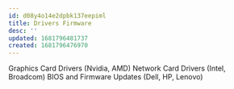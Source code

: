 ```yaml
---
id: d08y4o14e2dpbk137eepiml
title: Drivers Firmware
desc: ''
updated: 1681796481737
created: 1681796476970
---
```

Graphics Card Drivers (Nvidia, AMD)
Network Card Drivers (Intel, Broadcom)
BIOS and Firmware Updates (Dell, HP, Lenovo)